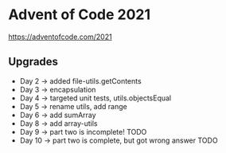 # Advent of Code 2021 #

https://adventofcode.com/2021

## Upgrades ##
* Day 2 -> added file-utils.getContents
* Day 3 -> encapsulation
* Day 4 -> targeted unit tests, utils.objectsEqual
* Day 5 -> rename utils, add range
* Day 6 -> add sumArray
* Day 8 -> add array-utils
* Day 9 -> part two is incomplete! TODO
* Day 10 -> part two is complete, but got wrong answer TODO
 